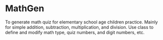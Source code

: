 # MathGen
To generate math quiz for elementary school age children practice.
Mainly for simple addition, subtraction, multiplication, and division. Use class to define and modify math type, quiz numbers, and digit numbers, etc.
